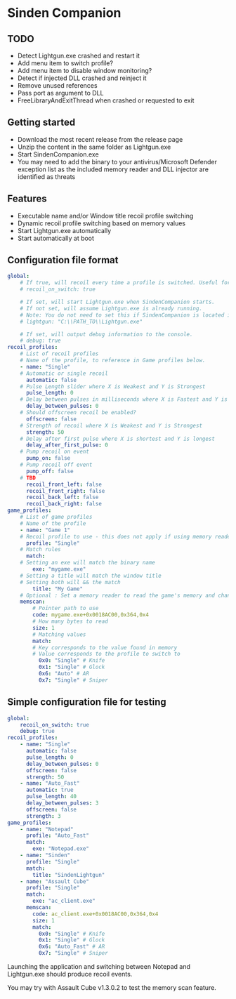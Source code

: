 # Sinden Companion

## TODO
- Detect Lightgun.exe crashed and restart it
- Add menu item to switch profile?
- Add menu item to disable window monitoring?
- Detect if injected DLL crashed and reinject it
- Remove unused references
- Pass port as argument to DLL
- FreeLibraryAndExitThread when crashed or requested to exit

## Getting started
- Download the most recent release from the release page
- Unzip the content in the same folder as Lightgun.exe
- Start SindenCompanion.exe
- You may need to add the binary to your antivirus/Microsoft Defender exception list as the included memory reader and DLL injector are identified as threats

## Features
- Executable name and/or Window title recoil profile switching
- Dynamic recoil profile switching based on memory values
- Start Lightgun.exe automatically
- Start automatically at boot

## Configuration file format

```yaml
global:
    # If true, will recoil every time a profile is switched. Useful for debugging.
    # recoil_on_switch: true

    # If set, will start Lightgun.exe when SindenCompanion starts.
    # If not set, will assume Lightgun.exe is already running.
    # Note: You do not need to set this if SindenCompanion is located in the same folder as Lightgun.exe
    # lightgun: "C:\\PATH_TO\\Lightgun.exe"

    # If set, will output debug information to the console.
    # debug: true
recoil_profiles:
    # List of recoil profiles
    # Name of the profile, to reference in Game profiles below.
    - name: "Single"
    # Automatic or single recoil
      automatic: false
    # Pulse Length slider where X is Weakest and Y is Strongest
      pulse_length: 0
    # Delay between pulses in milliseconds where X is Fastest and Y is Slowest
      delay_between_pulses: 0
    # Should offscreen recoil be enabled?
      offscreen: false
    # Strength of recoil where X is Weakest and Y is Strongest
      strength: 50
    # Delay after first pulse where X is shortest and Y is longest
      delay_after_first_pulse: 0
    # Pump recoil on event
      pump_on: false
    # Pump recoil off event
      pump_off: false
    # TBD  
      recoil_front_left: false
      recoil_front_right: false
      recoil_back_left: false
      recoil_back_right: false
game_profiles:
    # List of game profiles
    # Name of the profile
    - name: "Game 1"
    # Recoil profile to use - this does not apply if using memory reader
      profile: "Single"
    # Match rules
      match:
    # Setting an exe will match the binary name
        exe: "mygame.exe"
    # Setting a title will match the window title
    # Setting both will && the match
        title: "My Game"
    # Optional : Set a memory reader to read the game's memory and change profile dynamically
    memscan:
        # Pointer path to use
        code: mygame.exe+0x0018AC00,0x364,0x4
        # How many bytes to read
        size: 1
        # Matching values
        match:
        # Key corresponds to the value found in memory
        # Value corresponds to the profile to switch to
          0x0: "Single" # Knife
          0x1: "Single" # Glock
          0x6: "Auto" # AR
          0x7: "Single" # Sniper
```

## Simple configuration file for testing

```yaml
global:
    recoil_on_switch: true
    debug: true
recoil_profiles:
    - name: "Single"
      automatic: false
      pulse_length: 0
      delay_between_pulses: 0
      offscreen: false
      strength: 50
    - name: "Auto_Fast"
      automatic: true
      pulse_length: 40
      delay_between_pulses: 3
      offscreen: false
      strength: 3
game_profiles:
    - name: "Notepad"
      profile: "Auto_Fast"
      match:
        exe: "Notepad.exe"
    - name: "Sinden"
      profile: "Single"
      match:
        title: "SindenLightgun"
    - name: "Assault Cube"
      profile: "Single"
      match:
        exe: "ac_client.exe"
      memscan:
        code: ac_client.exe+0x0018AC00,0x364,0x4
        size: 1
        match: 
          0x0: "Single" # Knife
          0x1: "Single" # Glock
          0x6: "Auto_Fast" # AR
          0x7: "Single" # Sniper
```

Launching the application and switching between Notepad and Lightgun.exe should produce recoil events.

You may try with Assault Cube v1.3.0.2 to test the memory scan feature.
